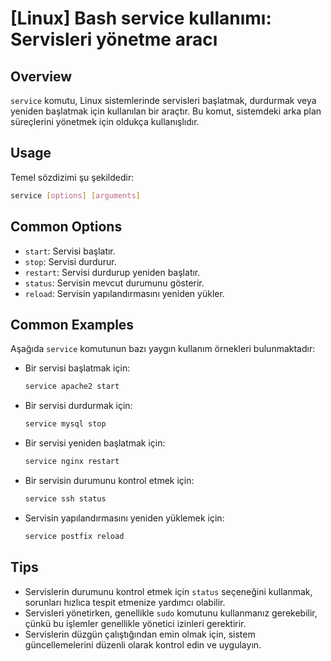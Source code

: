 # [Linux] Bash service kullanımı: Servisleri yönetme aracı

## Overview
`service` komutu, Linux sistemlerinde servisleri başlatmak, durdurmak veya yeniden başlatmak için kullanılan bir araçtır. Bu komut, sistemdeki arka plan süreçlerini yönetmek için oldukça kullanışlıdır.

## Usage
Temel sözdizimi şu şekildedir:
```bash
service [options] [arguments]
```

## Common Options
- `start`: Servisi başlatır.
- `stop`: Servisi durdurur.
- `restart`: Servisi durdurup yeniden başlatır.
- `status`: Servisin mevcut durumunu gösterir.
- `reload`: Servisin yapılandırmasını yeniden yükler.

## Common Examples
Aşağıda `service` komutunun bazı yaygın kullanım örnekleri bulunmaktadır:

- Bir servisi başlatmak için:
  ```bash
  service apache2 start
  ```

- Bir servisi durdurmak için:
  ```bash
  service mysql stop
  ```

- Bir servisi yeniden başlatmak için:
  ```bash
  service nginx restart
  ```

- Bir servisin durumunu kontrol etmek için:
  ```bash
  service ssh status
  ```

- Servisin yapılandırmasını yeniden yüklemek için:
  ```bash
  service postfix reload
  ```

## Tips
- Servislerin durumunu kontrol etmek için `status` seçeneğini kullanmak, sorunları hızlıca tespit etmenize yardımcı olabilir.
- Servisleri yönetirken, genellikle `sudo` komutunu kullanmanız gerekebilir, çünkü bu işlemler genellikle yönetici izinleri gerektirir.
- Servislerin düzgün çalıştığından emin olmak için, sistem güncellemelerini düzenli olarak kontrol edin ve uygulayın.